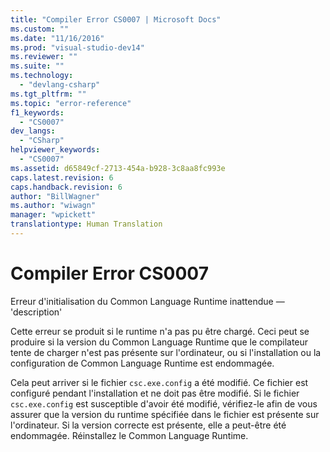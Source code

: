 ```yaml
---
title: "Compiler Error CS0007 | Microsoft Docs"
ms.custom: ""
ms.date: "11/16/2016"
ms.prod: "visual-studio-dev14"
ms.reviewer: ""
ms.suite: ""
ms.technology: 
  - "devlang-csharp"
ms.tgt_pltfrm: ""
ms.topic: "error-reference"
f1_keywords: 
  - "CS0007"
dev_langs: 
  - "CSharp"
helpviewer_keywords: 
  - "CS0007"
ms.assetid: d65849cf-2713-454a-b928-3c8aa8fc993e
caps.latest.revision: 6
caps.handback.revision: 6
author: "BillWagner"
ms.author: "wiwagn"
manager: "wpickett"
translationtype: Human Translation
---
```

# Compiler Error CS0007
Erreur d'initialisation du Common Language Runtime inattendue — 'description'  
  
 Cette erreur se produit si le runtime n'a pas pu être chargé.  Ceci peut se produire si la version du Common Language Runtime que le compilateur tente de charger n'est pas présente sur l'ordinateur, ou si l'installation ou la configuration de Common Language Runtime est endommagée.  
  
 Cela peut arriver si le fichier `csc.exe.config` a été modifié.  Ce fichier est configuré pendant l'installation et ne doit pas être modifié.  Si le fichier `csc.exe.config` est susceptible d'avoir été modifié, vérifiez\-le afin de vous assurer que la version du runtime spécifiée dans le fichier est présente sur l'ordinateur.  Si la version correcte est présente, elle a peut\-être été endommagée.  Réinstallez le Common Language Runtime.
